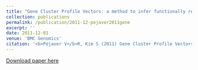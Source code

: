 ```yaml
---
title: "Gene Cluster Profile Vectors: a method to infer functionally related gene sets by grouping proximity-based gene clusters"
collection: publications
permalink: /publication/2011-12-pejaver2011gene
excerpt: ''
date: 2011-12-01
venue: 'BMC Genomics'
citation: '<b>Pejaver V</b>R, Kim S (2011) Gene Cluster Profile Vectors: a method to infer functionally related gene sets by grouping proximity-based gene clusters. <i>BMC Genomics</i> 12(Suppl 2 - IEEE International Conference on Bioinformatics and Biomedicine 2010) S2.'
---
```

[Download paper here](http://vpejaver.github.io/files/2011-12-pejaver2011gene.pdf)

